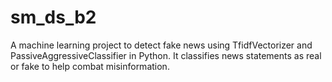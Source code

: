 # sm_ds_b2
A machine learning project to detect fake news using TfidfVectorizer and PassiveAggressiveClassifier in Python. It classifies news statements as real or fake to help combat misinformation.
